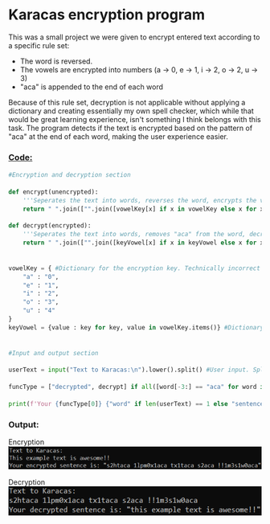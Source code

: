 # Karacas encryption program

This was a small project we were given to encrypt entered text according to a specific rule set:
<ul>
  <li>The word is reversed.</li>
  <li>The vowels are encrypted into numbers (a -> 0, e -> 1, i -> 2, o -> 2, u -> 3)</li>
  <li>"aca" is appended to the end of each word</li>
</ul>
Because of this rule set, decryption is not applicable without applying a dictionary and creating essentially my own spell checker, which while that would be great learning experience, isn't something I think belongs with this task. The program detects if the text is encrypted based on the pattern of "aca" at the end of each word, making the user experience easier.

### [Code:](/Karacas.py)
```python
#Encryption and decryption section

def encrypt(unencrypted):
    '''Seperates the text into words, reverses the word, encrypts the vowels into numbers, appends "aca" to the word, moves onto next word.'''
    return " ".join(["".join([vowelKey[x] if x in vowelKey else x for x in word[::-1]])+"aca" for word in unencrypted])

def decrypt(encrypted):
    '''Seperates the text into words, removes "aca" from the word, decrypts the numbers into vowels, reverses the word, moves onto next word.'''
    return " ".join(["".join([keyVowel[x] if x in keyVowel else x for x in word[:-3]])[::-1] for word in encrypted])


vowelKey = { #Dictionary for the encryption key. Technically incorrect as both i & o are "2" in task description, however this removes errors in decryption.
    "a" : "0",
    "e" : "1",
    "i" : "2",
    "o" : "3",
    "u" : "4"
}
keyVowel = {value : key for key, value in vowelKey.items()} #Dictionary for the decryption key. Uses dictionary comprehension to reverse vowelKey


#Input and output section

userText = input("Text to Karacas:\n").lower().split() #User input. Splits the user's text into an array of strings.

funcType = ["decrypted", decrypt] if all([word[-3:] == "aca" for word in userText]) else ["encrypted", encrypt]

print(f'Your {funcType[0]} {"word" if len(userText) == 1 else "sentence"} is: \"{funcType[1](userText)}\"')
```
### Output:

Encryption
![An image containing an example text being encrypted into Karacas](/bin/KaracasTO.png)

Decryption
![An image containing an example text being decrypted from Karacas](/bin/KaracasFROM.png)
